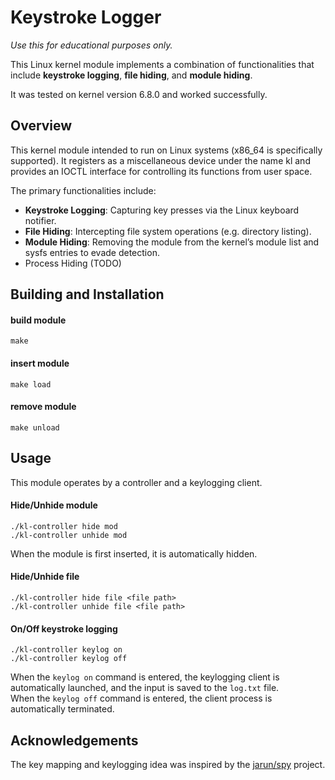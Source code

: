 # Keystroke Logger
*Use this for educational purposes only.*

This Linux kernel module implements a combination of functionalities that include **keystroke logging**, **file hiding**, and **module hiding**.

It was tested on kernel version 6.8.0 and worked successfully.

## Overview
This kernel module intended to run on Linux systems (x86_64 is specifically supported). It registers as a miscellaneous device under the name kl and provides an IOCTL interface for controlling its functions from user space.

The primary functionalities include:
* **Keystroke Logging**: Capturing key presses via the Linux keyboard notifier.
* **File Hiding**: Intercepting file system operations (e.g. directory listing).
* **Module Hiding**: Removing the module from the kernel’s module list and sysfs entries to evade detection.
* Process Hiding (TODO)

## Building and Installation
#### build module
```
make
```

#### insert module
```
make load
```

#### remove module
```
make unload
```

## Usage
This module operates by a controller and a keylogging client.

#### Hide/Unhide module
```
./kl-controller hide mod
./kl-controller unhide mod
```
When the module is first inserted, it is automatically hidden.

#### Hide/Unhide file
```
./kl-controller hide file <file path>
./kl-controller unhide file <file path>
```

#### On/Off keystroke logging
```
./kl-controller keylog on
./kl-controller keylog off
```
When the `keylog on` command is entered, the keylogging client is automatically launched, and the input is saved to the `log.txt` file.   
When the `keylog off` command is entered, the client process is automatically terminated.

## Acknowledgements
The key mapping and keylogging idea was inspired by the [jarun/spy](https://github.com/jarun/spy) project.
